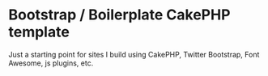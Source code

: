 Bootstrap / Boilerplate CakePHP template
========================================

Just a starting point for sites I build using CakePHP, Twitter Bootstrap, Font Awesome, js plugins, etc.